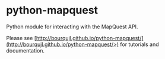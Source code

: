 python-mapquest
===============

Python module for interacting with the MapQuest API.

Please see [http://bourqujl.github.io/python-mapquest/](http://bourqujl.github.io/python-mapquest/>) for tutorials and documentation.

